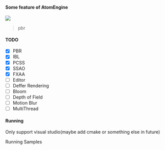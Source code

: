 #### Some feature of AtomEngine


![](https://github.com/biigHandsomeGuy/AtomEngine/tree/master/screenshot/pbr.jpg)
> pbr


#### TODO
- [x] PBR
- [x] IBL
- [x] PCSS
- [x] SSAO
- [x] FXAA 
- [ ] Editor
- [ ] Deffer Rendering
- [ ] Bloom
- [ ] Depth of Field
- [ ] Motion Blur
- [ ] MultiThread

#### Running

Only support visual studio(maybe add cmake or something else in future)

Running Samples 

